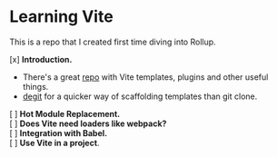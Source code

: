 # Learning Vite

This is a repo that I created first time diving into Rollup.

[x] **Introduction.**

- There's a great [repo](https://github.com/vitejs/awesome-vite) with Vite templates, plugins and other useful things.
- [degit](https://github.com/Rich-Harris/degit) for a quicker way of scaffolding templates than git clone.

[ ] **Hot Module Replacement.**\
[ ] **Does Vite need loaders like webpack?**\
[ ] **Integration with Babel.**\
[ ] **Use Vite in a project**.
